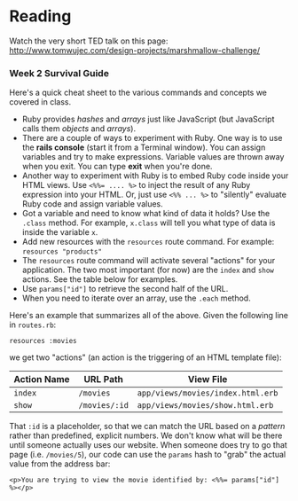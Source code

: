 # Reading


Watch the very short TED talk on this page: http://www.tomwujec.com/design-projects/marshmallow-challenge/

### Week 2 Survival Guide

Here's a quick cheat sheet to the various commands and concepts we covered in class.

* Ruby provides _hashes_ and _arrays_ just like JavaScript (but JavaScript calls them _objects_ and _arrays_).
* There are a couple of ways to experiment with Ruby.  One way is to use the **rails console** (start it from a Terminal window).  You can assign variables and try to make expressions.  Variable values are thrown away when you exit.  You can type **exit** when you're done.  
* Another way to experiment with Ruby is to embed Ruby code inside your HTML views.  Use `<%%= .... %>` to inject the result of any Ruby expression into your HTML. Or, just use `<%% ... %>` to "silently" evaluate Ruby code and assign variable values.
* Got a variable and need to know what kind of data it holds?  Use the `.class` method.  For example, `x.class` will tell you what type of data is inside the variable `x`.
* Add new resources with the `resources` route command.  For example: `resources "products"`
* The `resources` route command will activate several "actions" for your application.  The two most important (for now) are the `index` and `show` actions.  See the table below for examples.
* Use `params["id"]` to retrieve the second half of the URL.
* When you need to iterate over an array, use the `.each` method.

Here's an example that summarizes all of the above.  Given the following line in `routes.rb`:

``` resources :movies ```

we get two "actions" (an action is the triggering of an HTML template file):

|Action Name|URL Path|View File|
|----|------|--------|
|`index`|`/movies`|`app/views/movies/index.html.erb`|
|`show`|`/movies/:id`|`app/views/movies/show.html.erb`|

That `:id` is a placeholder, so that we can match the URL based on a _pattern_ rather than predefined, explicit numbers. We don't know what will be there until someone actually uses our website.  When someone does try to go that page (i.e. `/movies/5`), our code can use the `params` hash to "grab" the actual value from the address bar:


```
<p>You are trying to view the movie identified by: <%%= params["id"] %></p>
```
